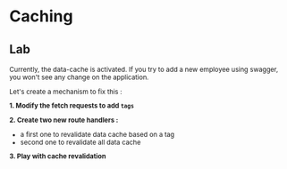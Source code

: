 <!-- .slide: class="exercice" -->

# Caching

## Lab

<small>

Currently, the data-cache is activated. If you try to add a new employee using swagger, you won't see any change on the application.

Let's create a mechanism to fix this :

**1. Modify the fetch requests to add `tags`**

**2. Create two new route handlers :**

- a first one to revalidate data cache based on a tag
- second one to revalidate all data cache

**3. Play with cache revalidation**

</small>
